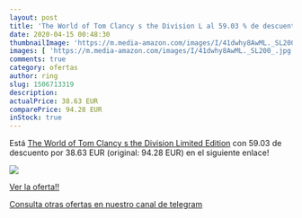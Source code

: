 ```yaml
---
layout: post
title: 'The World of Tom Clancy s the Division L al 59.03 % de descuento'
date: 2020-04-15 00:48:30
thumbnailImage: 'https://m.media-amazon.com/images/I/41dwhy8AwML._SL200_.jpg'
images: [ 'https://m.media-amazon.com/images/I/41dwhy8AwML._SL200_.jpg' ]
comments: true
category: ofertas
author: ring
slug: 1506713319
description:
actualPrice: 38.63 EUR
comparePrice: 94.28 EUR
inStock: true
---
```


Está [The World of Tom Clancy s the Division Limited Edition](https://www.amazon.com/dp/1506713319/?tag=redken08-20) con 59.03 de descuento por 38.63 EUR (original: 94.28 EUR) en el siguiente enlace!

[![](https://m.media-amazon.com/images/I/41dwhy8AwML._SL200_.jpg)](https://www.amazon.com/dp/1506713319/?tag=redken08-20)

[Ver la oferta!!](https://www.amazon.com/dp/1506713319/?tag=redken08-20)

[Consulta otras ofertas en nuestro canal de telegram](https://t.me/s/ofertas25)
